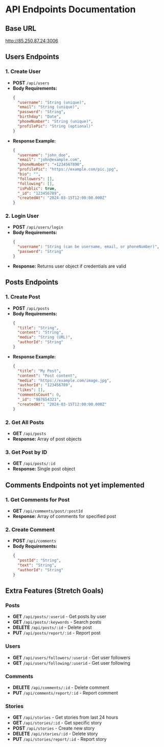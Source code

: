 # API Endpoints Documentation

## Base URL

http://85.250.87.24:3006

## Users Endpoints

### 1. Create User

- **POST** `/api/users`
- **Body Requirements:**
  ```json
  {
    "username": "String (unique)",
    "email": "String (unique)",
    "password": "String",
    "birthday": "Date",
    "phoneNumber": "String (unique)",
    "profilePic": "String (optional)"
  }
  ```
- **Response Example:**
  ```json
  {
    "username": "john_doe",
    "email": "john@example.com",
    "phoneNumber": "+1234567890",
    "profilePic": "https://example.com/pic.jpg",
    "bio": "",
    "followers": [],
    "following": [],
    "isPublic": true,
    "_id": "123456789",
    "createdAt": "2024-03-15T12:00:00.000Z"
  }
  ```

### 2. Login User

- **POST** `/api/users/login`
- **Body Requirements:**
  ```json
  {
    "username": "String (can be username, email, or phoneNumber)",
    "password": "String"
  }
  ```
- **Response:** Returns user object if credentials are valid

## Posts Endpoints

### 1. Create Post

- **POST** `/api/posts`
- **Body Requirements:**
  ```json
  {
    "title": "String",
    "content": "String",
    "media": "String (URL)",
    "authorId": "String"
  }
  ```
- **Response Example:**
  ```json
  {
    "title": "My Post",
    "content": "Post content",
    "media": "https://example.com/image.jpg",
    "authorId": "123456789",
    "likes": [],
    "commentsCount": 0,
    "_id": "987654321",
    "createdAt": "2024-03-15T12:00:00.000Z"
  }
  ```

### 2. Get All Posts

- **GET** `/api/posts`
- **Response:** Array of post objects

### 3. Get Post by ID

- **GET** `/api/posts/:id`
- **Response:** Single post object

## Comments Endpoints not yet implemented

### 1. Get Comments for Post

- **GET** `/api/comments/post/:postId`
- **Response:** Array of comments for specified post

### 2. Create Comment

- **POST** `/api/comments`
- **Body Requirements:**
  ```json
  {
    "postId": "String",
    "text": "String",
    "authorId": "String"
  }
  ```

## Extra Features (Stretch Goals)

### Posts

- **GET** `/api/posts/:userid` - Get posts by user
- **GET** `/api/posts/:keywords` - Search posts
- **DELETE** `/api/posts/:id` - Delete post
- **PUT** `/api/posts/report/:id` - Report post

### Users

- **GET** `/api/users/followers/:userid` - Get user followers
- **GET** `/api/users/following/:userid` - Get user following

### Comments

- **DELETE** `/api/comments/:id` - Delete comment
- **PUT** `/api/comments/report/:id` - Report comment

### Stories

- **GET** `/api/stories` - Get stories from last 24 hours
- **GET** `/api/stories/:id` - Get specific story
- **POST** `/api/stories` - Create new story
- **DELETE** `/api/stories/:id` - Delete story
- **PUT** `/api/stories/report/:id` - Report story
